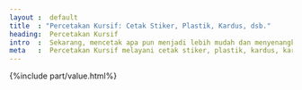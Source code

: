 ```yaml
---
layout :  default
title  : "Percetakan Kursif: Cetak Stiker, Plastik, Kardus, dsb."
heading:  Percetakan Kursif
intro  :  Sekarang, mencetak apa pun menjadi lebih mudah dan menyenangkan. Kami membantu Anda untuk mencetak stiker, plastik, kardus, kartu nama, brosur, dsb., dengan kualitas yang lebih baik.
meta   :  Percetakan Kursif melayani cetak stiker, plastik, kardus, kartu nama, brosur, paper bag, dsb."
---
```


{%include part/value.html%}
